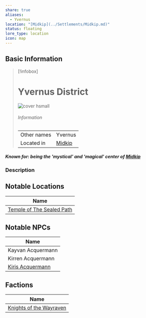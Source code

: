 ```yaml
---
share: true
aliases:
  - Yvernus
location: "[Midkip](../Settlements/Midkip.md)"
status: floating
lore_type: location
icon: map
---
```

## Basic Information
> [!infobox]
> # Yvernus District
> ![cover hsmall](insertimage.png)
> ###### Information
> |   |  |
> | ---- | ---- |
> | Other names | Yvernus|
> | Located in | [Midkip](../Settlements/Midkip.md)|
##### Known for: being the 'mystical' and 'magical' center of [Midkip](../Settlements/Midkip.md)
### Description
## Notable Locations
| Name                                                                            |
| ------------------------------------------------------------------------------- |
| [Temple of The Sealed Path](../Buildings/Temple%20of%20The%20Sealed%20Path.md) |

## Notable NPCs
| Name                                             |
| ------------------------------------------------ |
| Kayvan Acquermann |
| Kirren Acquermann |
| [Kiris Acquermann](../../PCs/Kiris%20Acquermann.md)    |

## Factions
| Name                                                             |
| ---------------------------------------------------------------- |
| [Knights of the Wayraven](../../Factions/Knights%20of%20the%20Wayraven.md) |

